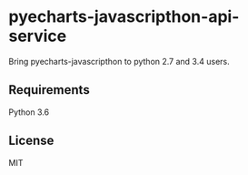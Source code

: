 # pyecharts-javascripthon-api-service

Bring pyecharts-javascripthon to python 2.7 and 3.4 users.


## Requirements

Python 3.6


## License

MIT
